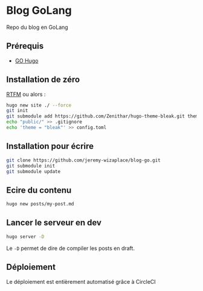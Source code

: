 # Blog GoLang

Repo du blog en GoLang

## Prérequis

- [GO Hugo](https://gohugo.io/getting-started/quick-start/)

## Installation de zéro

[RTFM](https://gohugo.io/getting-started/quick-start/) ou alors :

```bash
hugo new site ./ --force
git init
git submodule add https://github.com/Zenithar/hugo-theme-bleak.git themes/bleak
echo "public/" >> .gitignore
echo 'theme = "bleak"' >> config.toml
```

## Installation pour écrire

```bash
git clone https://github.com/jeremy-wizaplace/blog-go.git
git submodule init
git submodule update
```

## Ecire du contenu

```bash
hugo new posts/my-post.md
```

## Lancer le serveur en dev

```bash
hugo server -D
```

Le `-D` permet de dire de compiler les posts en draft.

## Déploiement

Le déploiement est entièrement automatisé grâce à CircleCI
